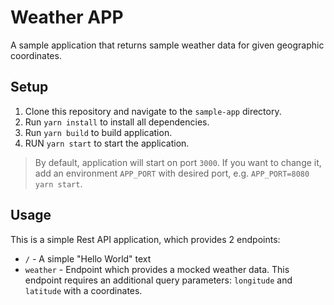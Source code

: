 # Weather APP

A sample application that returns sample weather data for given geographic coordinates.

## Setup

1. Clone this repository and navigate to the `sample-app` directory.
2. Run `yarn install` to install all dependencies.
3. Run `yarn build` to build application.
4. RUN `yarn start` to start the application.

> By default, application will start on port `3000`. If you want to change it, add an environment `APP_PORT` with desired port, e.g. `APP_PORT=8080 yarn start`.


## Usage

This is a simple Rest API application, which provides 2 endpoints:
- `/` - A simple "Hello World" text
- `weather` - Endpoint which provides a mocked weather data. This endpoint requires an additional query parameters: `longitude` and `latitude` with a coordinates.
